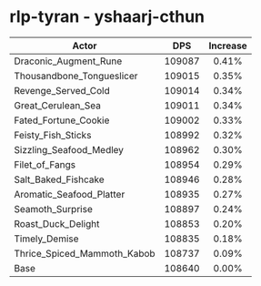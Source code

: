 # rlp-tyran - yshaarj-cthun
| Actor | DPS | Increase |
|---|:---:|:---:|
|Draconic_Augment_Rune|109087|0.41%|
|Thousandbone_Tongueslicer|109015|0.35%|
|Revenge_Served_Cold|109014|0.34%|
|Great_Cerulean_Sea|109011|0.34%|
|Fated_Fortune_Cookie|109002|0.33%|
|Feisty_Fish_Sticks|108992|0.32%|
|Sizzling_Seafood_Medley|108962|0.30%|
|Filet_of_Fangs|108954|0.29%|
|Salt_Baked_Fishcake|108946|0.28%|
|Aromatic_Seafood_Platter|108935|0.27%|
|Seamoth_Surprise|108897|0.24%|
|Roast_Duck_Delight|108853|0.20%|
|Timely_Demise|108835|0.18%|
|Thrice_Spiced_Mammoth_Kabob|108737|0.09%|
|Base|108640|0.00%|
